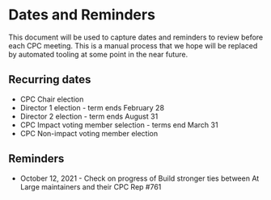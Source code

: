 # Dates and Reminders

This document will be used to capture dates and reminders to review before each CPC meeting. This is a manual process that we hope will be replaced by automated tooling at some point in the near future.

## Recurring dates

- CPC Chair election
- Director 1 election - term ends February 28
- Director 2 election - term ends August 31
- CPC Impact voting member selection - terms end March 31
- CPC Non-impact voting member election


## Reminders

- October 12, 2021 - Check on progress of Build stronger ties between At Large maintainers and their CPC Rep #761








